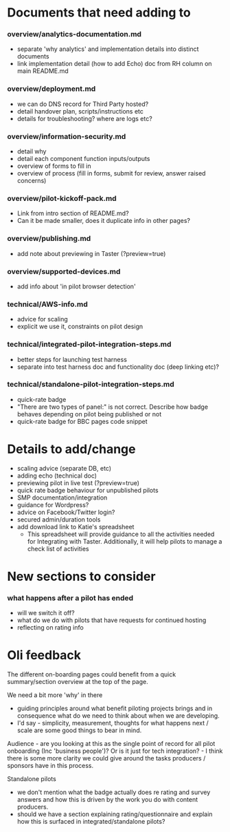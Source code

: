 Documents that need adding to
=============================

### overview/analytics-documentation.md
- separate 'why analytics' and implementation details into distinct documents
- link implementation detail (how to add Echo) doc from RH column on main README.md

### overview/deployment.md
- we can do DNS record for Third Party hosted?
- detail handover plan, scripts/instructions etc
- details for troubleshooting? where are logs etc?

### overview/information-security.md
- detail why
- detail each component function inputs/outputs
- overview of forms to fill in
- overview of process (fill in forms, submit for review, answer raised concerns)

### overview/pilot-kickoff-pack.md
- Link from intro section of README.md?
- Can it be made smaller, does it duplicate info in other pages?

### overview/publishing.md
- add note about previewing in Taster (?preview=true)

### overview/supported-devices.md
- add info about 'in pilot browser detection'

### technical/AWS-info.md
- advice for scaling
- explicit we use it, constraints on pilot design

### technical/integrated-pilot-integration-steps.md
- better steps for launching test harness
- separate into test harness doc and functionality doc (deep linking etc)?

### technical/standalone-pilot-integration-steps.md
 - quick-rate badge
  - "There are two types of panel:" is not correct. Describe how badge behaves depending on pilot being published or not
  - quick-rate badge for BBC pages code snippet

Details to add/change
=====================

- scaling advice (separate DB, etc)
- adding echo (technical doc)
- previewing pilot in live test (?preview=true)
- quick rate badge behaviour for unpublished pilots
- SMP documentation/integration
- guidance for Wordpress?
- advice on Facebook/Twitter login?
- secured admin/duration tools
- add download link to Katie's spreadsheet
  - This spreadsheet will provide guidance to all the activities needed for Integrating with Taster.
  Additionally, it will help pilots to manage a check list of activities

New sections to consider
========================

### what happens after a pilot has ended
 - will we switch it off?
 - what do we do with pilots that have requests for continued hosting
 - reflecting on rating info

Oli feedback
============

The different on-boarding pages could benefit from a quick summary/section overview at the top of the page. 

We need a bit more 'why' in there
 - guiding principles around what benefit piloting projects brings and in consequence what do we need to think about when we are developing. 
 - I'd say - simplicity, measurement, thoughts for what happens next / scale are some good things to bear in mind. 

Audience - are you looking at this as the single point of record for all pilot onboarding (Inc 'business people')? Or is it just for tech integration? - I think there is some more clarity we could give around the tasks producers / sponsors have in this process.   

Standalone pilots
 - we don't mention what the badge actually does re rating and survey answers and how this is driven by the work you do with content producers.
 - should we have a section explaining rating/questionnaire and explain how this is surfaced in integrated/standalone pilots? 
